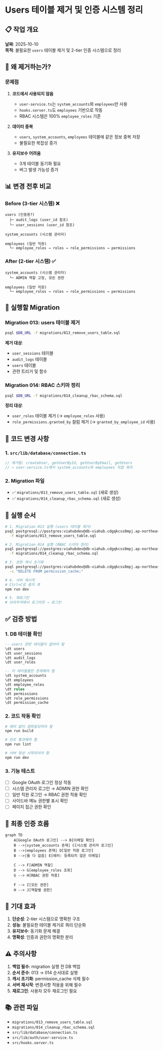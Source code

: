 # Users 테이블 제거 및 인증 시스템 정리

## 📋 작업 개요

**날짜**: 2025-10-10  
**목적**: 불필요한 `users` 테이블 제거 및 2-tier 인증 시스템으로 정리

## 🎯 왜 제거하는가?

### 문제점

1. **코드에서 사용되지 않음**
   - `user-service.ts`는 `system_accounts`와 `employees`만 사용
   - `hooks.server.ts`도 `employees` 기반으로 작동
   - RBAC 시스템은 100% `employee_roles` 기준

2. **데이터 중복**
   - `users`, `system_accounts`, `employees` 테이블에 같은 정보 중복 저장
   - 불필요한 복잡성 증가

3. **유지보수 어려움**
   - 3개 테이블 동기화 필요
   - 버그 발생 가능성 증가

## 📊 변경 전후 비교

### Before (3-tier 시스템) ❌

```
users (인증용?)
  ├─ audit_logs (user_id 참조)
  └─ user_sessions (user_id 참조)

system_accounts (시스템 관리자)

employees (일반 직원)
  └─ employee_roles → roles → role_permissions → permissions
```

### After (2-tier 시스템) ✅

```
system_accounts (시스템 관리자)
  └─ ADMIN 역할 고정, 모든 권한

employees (일반 직원)
  └─ employee_roles → roles → role_permissions → permissions
```

## 🔧 실행할 Migration

### Migration 013: users 테이블 제거

```bash
psql $DB_URL -f migrations/013_remove_users_table.sql
```

**제거 대상**:

- `user_sessions` 테이블
- `audit_logs` 테이블
- `users` 테이블
- 관련 트리거 및 함수

### Migration 014: RBAC 스키마 정리

```bash
psql $DB_URL -f migrations/014_cleanup_rbac_schema.sql
```

**정리 대상**:

- `user_roles` 테이블 제거 (→ `employee_roles` 사용)
- `role_permissions.granted_by` 컬럼 제거 (→ `granted_by_employee_id` 사용)

## 📝 코드 변경 사항

### 1. `src/lib/database/connection.ts`

```typescript
// 제거됨: createUser, getUserById, getUserByEmail, getUsers
// → user-service.ts에서 system_accounts와 employees 직접 쿼리
```

### 2. Migration 파일

- ✅ `migrations/013_remove_users_table.sql` (새로 생성)
- ✅ `migrations/014_cleanup_rbac_schema.sql` (새로 생성)

## 🚀 실행 순서

```bash
# 1. Migration 013 실행 (users 테이블 제거)
psql postgresql://postgres:viahubdev@db-viahub.cdgqkcss8mpj.ap-northeast-2.rds.amazonaws.com:5432/postgres \
  -f migrations/013_remove_users_table.sql

# 2. Migration 014 실행 (RBAC 스키마 정리)
psql postgresql://postgres:viahubdev@db-viahub.cdgqkcss8mpj.ap-northeast-2.rds.amazonaws.com:5432/postgres \
  -f migrations/014_cleanup_rbac_schema.sql

# 3. 권한 캐시 초기화
psql postgresql://postgres:viahubdev@db-viahub.cdgqkcss8mpj.ap-northeast-2.rds.amazonaws.com:5432/postgres \
  -c "DELETE FROM permission_cache;"

# 4. 서버 재시작
# Ctrl+C로 중지 후
npm run dev

# 5. 재로그인
# 브라우저에서 로그아웃 → 로그인
```

## ✅ 검증 방법

### 1. DB 테이블 확인

```sql
-- users 관련 테이블이 없어야 함
\dt users
\dt user_sessions
\dt audit_logs
\dt user_roles

-- 이 테이블들만 존재해야 함
\dt system_accounts
\dt employees
\dt employee_roles
\dt roles
\dt permissions
\dt role_permissions
\dt permission_cache
```

### 2. 코드 작동 확인

```bash
# 에러 없이 컴파일되어야 함
npm run build

# 린트 통과해야 함
npm run lint

# 서버 정상 시작되어야 함
npm run dev
```

### 3. 기능 테스트

- [ ] Google OAuth 로그인 정상 작동
- [ ] 시스템 관리자 로그인 → ADMIN 권한 확인
- [ ] 일반 직원 로그인 → RBAC 권한 적용 확인
- [ ] 사이드바 메뉴 권한별 표시 확인
- [ ] 페이지 접근 권한 확인

## 📌 최종 인증 흐름

```mermaid
graph TD
    A[Google OAuth 로그인] --> B{이메일 확인}
    B -->|system_accounts 존재| C[시스템 관리자 로그인]
    B -->|employees 존재| D[일반 직원 로그인]
    B -->|둘 다 없음| E[에러: 등록되지 않은 이메일]

    C --> F[ADMIN 역할]
    D --> G[employee_roles 조회]
    G --> H[RBAC 권한 적용]

    F --> I[모든 권한]
    H --> J[역할별 권한]
```

## 🎉 기대 효과

1. **단순성**: 2-tier 시스템으로 명확한 구조
2. **성능**: 불필요한 테이블 제거로 쿼리 단순화
3. **유지보수**: 동기화 문제 해결
4. **명확성**: 인증과 권한의 명확한 분리

## ⚠️ 주의사항

1. **백업 필수**: migration 실행 전 DB 백업
2. **순서 준수**: 013 → 014 순서대로 실행
3. **캐시 초기화**: permission_cache 삭제 필수
4. **서버 재시작**: 변경사항 적용을 위해 필수
5. **재로그인**: 사용자 모두 재로그인 필요

## 📚 관련 파일

- `migrations/013_remove_users_table.sql`
- `migrations/014_cleanup_rbac_schema.sql`
- `src/lib/database/connection.ts`
- `src/lib/auth/user-service.ts`
- `src/hooks.server.ts`

